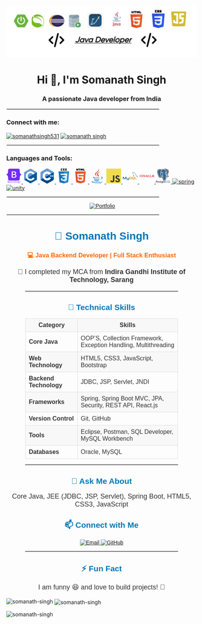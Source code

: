 ![logo](https://github.com/Somanath-Singh/Somanath-Singh/blob/main/header-img.jpg)
<h1 align="center">Hi 👋, I'm Somanath Singh</h1>
<h3 align="center">A passionate Java developer from India</h3>

<hr style="border: 1px solid #ddd; width: 80%;">

<h3 align="left">Connect with me:</h3>
<p align="left">
<a href="https://linkedin.com/in/somanathsingh531" target="blank"><img align="center" src="https://raw.githubusercontent.com/rahuldkjain/github-profile-readme-generator/master/src/images/icons/Social/linked-in-alt.svg" alt="somanathsingh531" height="30" width="40" /></a>
<a href="https://www.hackerrank.com/somanath singh" target="blank"><img align="center" src="https://raw.githubusercontent.com/rahuldkjain/github-profile-readme-generator/master/src/images/icons/Social/hackerrank.svg" alt="somanath singh" height="30" width="40" /></a>
</p>

<hr style="border: 1px solid #ddd; width: 80%;">

<h3 align="left">Languages and Tools:</h3>
<p align="left"> <a href="https://getbootstrap.com" target="_blank" rel="noreferrer"> <img src="https://raw.githubusercontent.com/devicons/devicon/master/icons/bootstrap/bootstrap-plain-wordmark.svg" alt="bootstrap" width="40" height="40"/> </a> <a href="https://www.cprogramming.com/" target="_blank" rel="noreferrer"> <img src="https://raw.githubusercontent.com/devicons/devicon/master/icons/c/c-original.svg" alt="c" width="40" height="40"/> </a> <a href="https://www.w3schools.com/cpp/" target="_blank" rel="noreferrer"> <img src="https://raw.githubusercontent.com/devicons/devicon/master/icons/cplusplus/cplusplus-original.svg" alt="cplusplus" width="40" height="40"/> </a> <a href="https://www.w3schools.com/css/" target="_blank" rel="noreferrer"> <img src="https://raw.githubusercontent.com/devicons/devicon/master/icons/css3/css3-original-wordmark.svg" alt="css3" width="40" height="40"/> </a> <a href="https://www.w3.org/html/" target="_blank" rel="noreferrer"> <img src="https://raw.githubusercontent.com/devicons/devicon/master/icons/html5/html5-original-wordmark.svg" alt="html5" width="40" height="40"/> </a> <a href="https://www.java.com" target="_blank" rel="noreferrer"> <img src="https://raw.githubusercontent.com/devicons/devicon/master/icons/java/java-original.svg" alt="java" width="40" height="40"/> </a> <a href="https://developer.mozilla.org/en-US/docs/Web/JavaScript" target="_blank" rel="noreferrer"> <img src="https://raw.githubusercontent.com/devicons/devicon/master/icons/javascript/javascript-original.svg" alt="javascript" width="40" height="40"/> </a> <a href="https://www.mysql.com/" target="_blank" rel="noreferrer"> <img src="https://raw.githubusercontent.com/devicons/devicon/master/icons/mysql/mysql-original-wordmark.svg" alt="mysql" width="40" height="40"/> </a> <a href="https://www.oracle.com/" target="_blank" rel="noreferrer"> <img src="https://raw.githubusercontent.com/devicons/devicon/master/icons/oracle/oracle-original.svg" alt="oracle" width="40" height="40"/> </a> <a href="https://www.postgresql.org" target="_blank" rel="noreferrer"> <img src="https://raw.githubusercontent.com/devicons/devicon/master/icons/postgresql/postgresql-original-wordmark.svg" alt="postgresql" width="40" height="40"/> </a> <a href="https://spring.io/" target="_blank" rel="noreferrer"> <img src="https://www.vectorlogo.zone/logos/springio/springio-icon.svg" alt="spring" width="40" height="40"/> </a> <a href="https://unity.com/" target="_blank" rel="noreferrer"> <img src="https://www.vectorlogo.zone/logos/unity3d/unity3d-icon.svg" alt="unity" width="40" height="40"/> </a> </p>

<hr style="border: 1px solid #ddd; width: 80%;">

<div align="center" style="font-family: Arial, sans-serif; color: #333;">
<img src="https://camo.githubusercontent.com/11f260a2d2e6b06ff7ed5f3badbf3a6007d43f88d69a3f4818644ea715c294ac/68747470733a2f2f6b6f6d617265762e636f6d2f67687076632f3f757365726e616d653d736f6d616e6174682d73696e6768266c6162656c3d50726f66696c65253230766965777326636f6c6f723d306537356236267374796c653d666c6174" alt="">
    
<a href="https://somanath-singh.github.io/Somanath-Portfolio/" target="_blank">
        <img src="https://img.shields.io/badge/Portfolio-Visit-blue?style=for-the-badge&logo=google-chrome" alt="Portfolio">
    </a>

</div>

<hr style="border: 1px solid #ddd; width: 80%;">

<div align="center" style="font-family: Arial, sans-serif; color: #333;">
    <h1 style="color: #0077B5;">🚀 Somanath Singh</h1>
    <h3 style="color: #ff6600;">💻 Java Backend Developer | Full Stack Enthusiast</h3>

<p style="font-size: 18px;">🔭 I completed my MCA from <strong>Indira Gandhi Institute of Technology, Sarang</strong></p>

<hr style="border: 1px solid #ddd; width: 80%;">

<h2 style="color: #0077B5;">🌱 Technical Skills</h2>

<table style="border-collapse: collapse; width: 80%; margin: auto; font-size: 16px;">
        <tr style="background-color: #f8f8f8;">
            <th style="border: 1px solid #ddd; padding: 8px;">Category</th>
            <th style="border: 1px solid #ddd; padding: 8px;">Skills</th>
        </tr>
        <tr>
            <td style="border: 1px solid #ddd; padding: 8px;"><strong>Core Java</strong></td>
            <td style="border: 1px solid #ddd; padding: 8px;">OOP’S, Collection Framework, Exception Handling, Multithreading</td>
        </tr>
        <tr style="background-color: #f8f8f8;">
            <td style="border: 1px solid #ddd; padding: 8px;"><strong>Web Technology</strong></td>
            <td style="border: 1px solid #ddd; padding: 8px;">HTML5, CSS3, JavaScript, Bootstrap</td>
        </tr>
        <tr>
            <td style="border: 1px solid #ddd; padding: 8px;"><strong>Backend Technology</strong></td>
            <td style="border: 1px solid #ddd; padding: 8px;">JDBC, JSP, Servlet, JNDI</td>
        </tr>
        <tr style="background-color: #f8f8f8;">
            <td style="border: 1px solid #ddd; padding: 8px;"><strong>Frameworks</strong></td>
            <td style="border: 1px solid #ddd; padding: 8px;">Spring, Spring Boot MVC, JPA, Security, REST API, React.js</td>
        </tr>
        <tr>
            <td style="border: 1px solid #ddd; padding: 8px;"><strong>Version Control</strong></td>
            <td style="border: 1px solid #ddd; padding: 8px;">Git, GitHub</td>
        </tr>
        <tr style="background-color: #f8f8f8;">
            <td style="border: 1px solid #ddd; padding: 8px;"><strong>Tools</strong></td>
            <td style="border: 1px solid #ddd; padding: 8px;">Eclipse, Postman, SQL Developer, MySQL Workbench</td>
        </tr>
        <tr>
            <td style="border: 1px solid #ddd; padding: 8px;"><strong>Databases</strong></td>
            <td style="border: 1px solid #ddd; padding: 8px;">Oracle, MySQL</td>
        </tr>
    </table>

<hr style="border: 1px solid #ddd; width: 80%;">

 <h2 style="color: #0077B5;">💬 Ask Me About</h2>
 <p style="font-size: 18px;">Core Java, JEE (JDBC, JSP, Servlet), Spring Boot, HTML5, CSS3, JavaScript</p>

 <h2 style="color: #0077B5;">📫 Connect with Me</h2>
    <p>
        <a href="mailto:somanathsingh531@gmail.com">
            <img src="https://img.shields.io/badge/Email-Me-red?style=for-the-badge&logo=gmail" alt="Email">
        </a>
        <a href="https://github.com/Somanath-Singh">
            <img src="https://img.shields.io/badge/GitHub-Profile-black?style=for-the-badge&logo=github" alt="GitHub">
        </a>
    </p>

 <hr style="border: 1px solid #ddd; width: 80%;">

<h2 style="color: #0077B5;">⚡ Fun Fact</h2>
<p style="font-size: 18px;"> I am funny 😆 and love to build projects! 🚀</p>
</div>

<p><img align="left" src="https://github-readme-stats.vercel.app/api/top-langs?username=somanath-singh&show_icons=true&locale=en&layout=compact" alt="somanath-singh" /></p>

<p>&nbsp;<img align="center" src="https://github-readme-stats.vercel.app/api?username=somanath-singh&show_icons=true&locale=en" alt="somanath-singh" /></p>

<p><img align="center" src="https://github-readme-streak-stats.herokuapp.com/?user=somanath-singh&" alt="somanath-singh" /></p>

